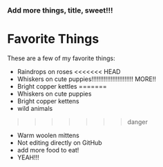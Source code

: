 ### Add more things, title, sweet!!!

# Favorite Things

These are a few of my favorite things:

- Raindrops on roses
<<<<<<< HEAD
- Whiskers on cute puppies!!!!!!!!!!!!!!!!!!!!!!!! MORE!!
- Bright copper kettles
=======
- Whiskers on cute puppies
- Bright copper kettens
- wild animals
>>>>>>> danger
- Warm woolen mittens
- Not editing directly on GitHub
- add more food to eat!
- YEAH!!!
